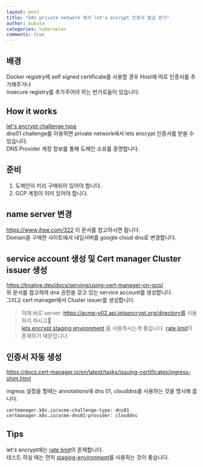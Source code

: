 ```yaml
---
layout: post
title: "k8s private network 에서 let's encrypt 인증서 발급 받기"
author: bubuta
categories: kubernetes
comments: true
---
```


## 배경
Docker registry에 self signed certificate를 사용할 경우 Host에 따로 인증서를 추가해주거나  
insecure registry를 추가주어야 하는 번거로움이 있습니다.

## How it works
[let's encrypt challenge type](https://letsencrypt.org/docs/challenge-types/)  
dns01 challenge를 이용하면 private network에서 lets encrypt 인증서를 받을 수 있습니다.    
DNS Provider 계정 정보를 통해 도메인 소유를 증명합니다.

## 준비
1. 도메인이 미리 구매되어 있어야 합니다.
2. GCP 계정이 이미 있어야 합니다.


## name server 변경
https://www.ihee.com/322 이 문서를 참고하시면 됩니다.  
Domain을 구매한 사이트에서 네임서버를 google cloud dns로 변경합니다.

## service account 생성 및 Cert manager Cluster issuer 생성
https://knative.dev/docs/serving/using-cert-manager-on-gcp/  
위 문서를 참고하여 dns 권한을 갖고 있는 service account를 생성합니다.  
그리고 cert manager에서 Cluster issuer를 생성합니다.

> 이때 바로 server: https://acme-v02.api.letsencrypt.org/directory를 사용하지 마시고  
[lets encrypt staging environment](https://letsencrypt.org/docs/staging-environment/)  를 사용하시는게 좋습니다.  [rate limit](https://letsencrypt.org/docs/rate-limits/)이 존재하기 때문입니다.


## 인증서 자동 생성
https://docs.cert-manager.io/en/latest/tasks/issuing-certificates/ingress-shim.html

ingress 설정을 할때는 annotations에 dns 01, clouddns를 사용하는 것을 명시해 줍니다.
```
certmanager.k8s.io/acme-challenge-type: dns01
certmanager.k8s.io/acme-dns01-provider: clouddns
```

## Tips
let's encrypt에는 [rate limit](https://letsencrypt.org/docs/rate-limits/)이 존재합니다.  
테스트 하실 때는 먼저 [staging-environment](https://letsencrypt.org/docs/staging-environment/)를 사용하는 것이 좋습니다. 



